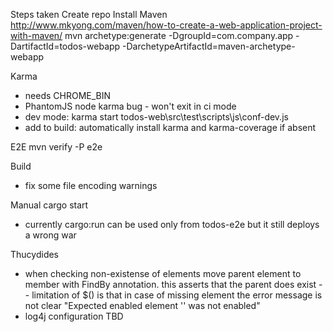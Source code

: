 Steps taken
Create repo
Install Maven
http://www.mkyong.com/maven/how-to-create-a-web-application-project-with-maven/
mvn archetype:generate -DgroupId=com.company.app -DartifactId=todos-webapp -DarchetypeArtifactId=maven-archetype-webapp

Karma
- needs CHROME_BIN
- PhantomJS node karma bug - won't exit in ci mode
- dev mode: karma start todos-web\src\test\scripts\js\conf-dev.js
- add to build: automatically install karma and karma-coverage if absent

E2E
mvn verify -P e2e

Build
- fix some file encoding warnings

Manual cargo start
- currently cargo:run can be used only from todos-e2e but it still deploys a wrong war

Thucydides
- when checking non-existense of elements move parent element to member with FindBy annotation. this asserts that the parent does exist
-- limitation of $() is that in case of missing element the error message is not clear "Expected enabled element '<Undefined web element>' was not enabled"
- log4j configuration TBD